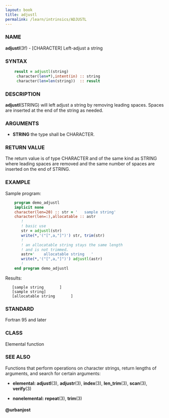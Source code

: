 ```yaml
---
layout: book
title: adjustl
permalink: /learn/intrinsics/ADJUSTL
---
```

### NAME

__adjustl__(3f) - \[CHARACTER\] Left-adjust a string

### SYNTAX


```fortran
    result = adjustl(string)
     character(len=*),intent(in) :: string
     character(len=len(string))  :: result
```

### DESCRIPTION

__adjustl__(STRING) will left adjust a string by removing leading
spaces. Spaces are inserted at the end of the string as needed.

### ARGUMENTS

  - __STRING__
    the type shall be CHARACTER.

### RETURN VALUE

The return value is of type CHARACTER and of the same kind as STRING
where leading spaces are removed and the same number of spaces are
inserted on the end of STRING.

### EXAMPLE

Sample program:

```fortran
    program demo_adjustl
    implicit none
    character(len=20) :: str = '   sample string'
    character(len=:),allocatable :: astr
       !
       ! basic use
       str = adjustl(str)
       write(*,'("[",a,"]")') str, trim(str)
       !
       ! an allocatable string stays the same length
       ! and is not trimmed.
       astr='    allocatable string   '
       write(*,'("[",a,"]")') adjustl(astr)
       !
    end program demo_adjustl
```

Results:

```
   [sample string       ]
   [sample string]
   [allocatable string       ]
```

### STANDARD

Fortran 95 and later

### CLASS

Elemental function

### SEE ALSO

Functions that perform operations on character strings, return lengths
of arguments, and search for certain arguments:

  - __elemental:__
    __adjustl__(3), __adjustr__(3), __index__(3), __len\_trim__(3),
    __scan__(3), __verify__(3)

  - __nonelemental:__
    __repeat__(3), __trim__(3)

#### @urbanjost
